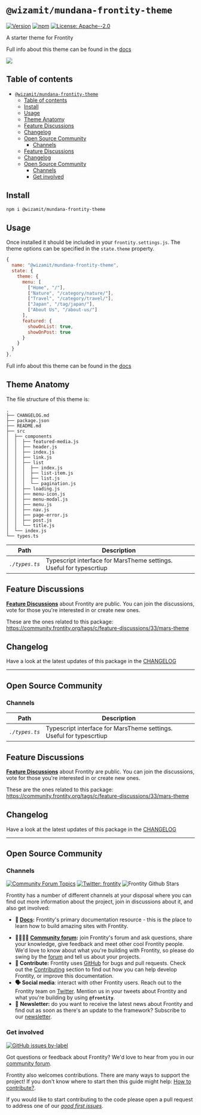 # `@wizamit/mundana-frontity-theme`

[![Version](https://img.shields.io/npm/v/@wizamit/mundana-frontity-theme.svg)](https://www.npmjs.com/package/@wizamit/mundana-frontity-theme) [![npm](https://img.shields.io/npm/dw/@wizamit/mundana-frontity-theme)](https://www.npmjs.com/package/@wizamit/mundana-frontity-theme) [![License: Apache--2.0](https://img.shields.io/badge/license-Apache%202-lightgrey)](https://github.com/frontity/frontity/blob/master/LICENSE)

A starter theme for Frontity

Full info about this theme can be found in the [docs](https://api.frontity.org/frontity-themes/frontity-mars-theme)

![](https://frontity.org/wp-content/uploads/2021/04/screenshot-mars-theme-demo.png)

## Table of contents

<!-- toc -->

- [`@wizamit/mundana-frontity-theme`](#wizamitmundana-frontity-theme)
  - [Table of contents](#table-of-contents)
  - [Install](#install)
  - [Usage](#usage)
  - [Theme Anatomy](#theme-anatomy)
  - [Feature Discussions](#feature-discussions)
  - [Changelog](#changelog)
  - [Open Source Community](#open-source-community)
    - [Channels](#channels)
  - [Feature Discussions](#feature-discussions-1)
  - [Changelog](#changelog-1)
  - [Open Source Community](#open-source-community-1)
    - [Channels](#channels-1)
    - [Get involved](#get-involved)

<!-- tocstop -->

## Install

```sh
npm i @wizamit/mundana-frontity-theme
```

## Usage

Once installed it should be included in your `frontity.settings.js`.
The theme options can be specified in the `state.theme` property.

```javascript
{
  name: "@wizamit/mundana-frontity-theme",
  state: {
    theme: {
      menu: [
        ["Home", "/"],
        ["Nature", "/category/nature/"],
        ["Travel", "/category/travel/"],
        ["Japan", "/tag/japan/"],
        ["About Us", "/about-us/"]
      ],
      featured: {
        showOnList: true,
        showOnPost: true
      }
    }
  }
},
```

Full info about this theme can be found in the [docs](https://api.frontity.org/frontity-themes/frontity-mars-theme)

## Theme Anatomy

The file structure of this theme is:

```
.
├── CHANGELOG.md
├── package.json
├── README.md
├── src
│  ├── components
│  │  ├── featured-media.js
│  │  ├── header.js
│  │  ├── index.js
│  │  ├── link.js
│  │  ├── list
│  │  │  ├── index.js
│  │  │  ├── list-item.js
│  │  │  ├── list.js
│  │  │  └── pagination.js
│  │  ├── loading.js
│  │  ├── menu-icon.js
│  │  ├── menu-modal.js
│  │  ├── menu.js
│  │  ├── nav.js
│  │  ├── page-error.js
│  │  ├── post.js
│  │  └── title.js
│  └── index.js
└── types.ts
```

| Path           | Description                                                         |
| -------------- | ------------------------------------------------------------------- |
| _`./types.ts`_ | Typescript interface for MarsTheme settings. Useful for typescrtiup |

## Feature Discussions

[**Feature Discussions**](https://community.frontity.org/c/feature-discussions/33) about Frontity are public. You can join the discussions, vote for those you're interested in or create new ones.

These are the ones related to this package: https://community.frontity.org/tags/c/feature-discussions/33/mars-theme

## Changelog

Have a look at the latest updates of this package in the [CHANGELOG](CHANGELOG.md)

---

## Open Source Community

### Channels



| Path | Description |
|---------|----------|
| _`./types.ts`_ | Typescript interface for MarsTheme settings. Useful for typescrtiup |




## Feature Discussions

[**Feature Discussions**](https://community.frontity.org/c/feature-discussions/33) about Frontity are public. You can join the discussions, vote for those you're interested in or create new ones.

These are the ones related to this package: https://community.frontity.org/tags/c/feature-discussions/33/mars-theme

## Changelog

Have a look at the latest updates of this package in the [CHANGELOG](CHANGELOG.md)

---

## Open Source Community

### Channels

[![Community Forum Topics](https://img.shields.io/discourse/topics?color=blue&label=community%20forum&server=https%3A%2F%2Fcommunity.frontity.org%2F)](https://community.frontity.org/) [![Twitter: frontity](https://img.shields.io/twitter/follow/frontity.svg?style=social)](https://twitter.com/frontity) ![Frontity Github Stars](https://img.shields.io/github/stars/frontity/frontity?style=social)

Frontity has a number of different channels at your disposal where you can find out more information about the project, join in discussions about it, and also get involved:

- **📖 [Docs](https://docs.frontity.org/):** Frontity's primary documentation resource - this is the place to learn how to build amazing sites with Frontity.

* **👨‍👩‍👧‍👦 [Community forum](https://community.frontity.org/):** join Frontity's forum and ask questions, share your knowledge, give feedback and meet other cool Frontity people. We'd love to know about what you're building with Frontity, so please do swing by the [forum](https://community.frontity.org/) and tell us about your projects.
* **🐞 Contribute:** Frontity uses [GitHub](https://github.com/frontity/frontity) for bugs and pull requests. Check out the [Contributing](../../CONTRIBUTING.md/) section to find out how you can help develop Frontity, or improve this documentation.
* **🗣 Social media**: interact with other Frontity users. Reach out to the Frontity team on [Twitter](https://twitter.com/frontity). Mention us in your tweets about Frontity and what you're building by using **`@frontity`**.
* 💌 **Newsletter:** do you want to receive the latest news about Frontity and find out as soon as there's an update to the framework? Subscribe to our [newsletter](https://frontity.org/newsletter).

### Get involved

[![GitHub issues by-label](https://img.shields.io/github/issues/frontity/frontity/good%20first%20issue)](https://github.com/frontity/frontity/issues?q=is%3Aissue+is%3Aopen+label%3A%22good+first+issue%22)

Got questions or feedback about Frontity? We'd love to hear from you in our [community forum](https://community.frontity.org).

Frontity also welcomes contributions. There are many ways to support the project! If you don't know where to start then this guide might help: [How to contribute?](https://docs.frontity.org/contributing/how-to-contribute).

If you would like to start contributing to the code please open a pull request to address one of our [_good first issues_](https://github.com/frontity/frontity/issues?q=is%3Aissue+is%3Aopen+label%3A%22good+first+issue%22).
